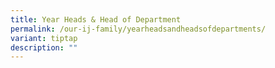 ```yaml
---
title: Year Heads & Head of Department
permalink: /our-ij-family/yearheadsandheadsofdepartments/
variant: tiptap
description: ""
---
```

